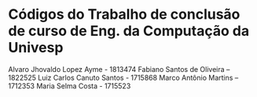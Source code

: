 # Códigos do Trabalho de conclusão de curso de Eng. da Computação da Univesp


Alvaro Jhovaldo Lopez Ayme - 1813474 
Fabiano Santos de Oliveira – 1822525 
Luiz Carlos Canuto Santos - 1715868 
Marco Antônio Martins – 1712353 
Maria Selma Costa - 1715523 



## 


